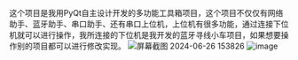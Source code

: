 这个项目是我用PyQt自主设计开发的多功能工具箱项目，这个项目不仅仅有网络助手、蓝牙助手、串口助手、还有串口上位机，上位机有很多功能，通过连接下位机就可以进行操作，我所连接的下位机是我开发的蓝牙寻线小车项目，如果想要操作别的项目都可以进行修改实现。
![屏幕截图 2024-06-26 153826](https://github.com/LMf-z/-Multifunctional_toolbox/assets/134119171/461c2f95-9aa8-4cfc-9ff7-08dab6232429)
![image](https://github.com/LMf-z/-Multifunctional_toolbox/assets/134119171/271bf97d-9e35-4ae4-81b5-12050257016e)
